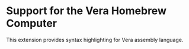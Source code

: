 # Support for the Vera Homebrew Computer

This extension provides syntax highlighting for Vera assembly language.
